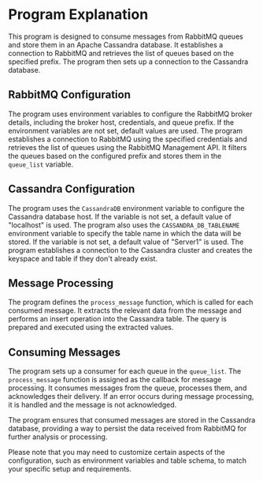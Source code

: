 # Program Explanation

This program is designed to consume messages from RabbitMQ queues and store them in an Apache Cassandra database. It establishes a connection to RabbitMQ and retrieves the list of queues based on the specified prefix. The program then sets up a connection to the Cassandra database.

## RabbitMQ Configuration
The program uses environment variables to configure the RabbitMQ broker details, including the broker host, credentials, and queue prefix. If the environment variables are not set, default values are used. The program establishes a connection to RabbitMQ using the specified credentials and retrieves the list of queues using the RabbitMQ Management API. It filters the queues based on the configured prefix and stores them in the `queue_list` variable.

## Cassandra Configuration
The program uses the `CassandraDB` environment variable to configure the Cassandra database host. If the variable is not set, a default value of "localhost" is used. The program also uses the `CASSANDRA_DB_TABLENAME` environment variable to specify the table name in which the data will be stored. If the variable is not set, a default value of "Server1" is used. The program establishes a connection to the Cassandra cluster and creates the keyspace and table if they don't already exist.

## Message Processing
The program defines the `process_message` function, which is called for each consumed message. It extracts the relevant data from the message and performs an insert operation into the Cassandra table. The query is prepared and executed using the extracted values.

## Consuming Messages
The program sets up a consumer for each queue in the `queue_list`. The `process_message` function is assigned as the callback for message processing. It consumes messages from the queue, processes them, and acknowledges their delivery. If an error occurs during message processing, it is handled and the message is not acknowledged.

The program ensures that consumed messages are stored in the Cassandra database, providing a way to persist the data received from RabbitMQ for further analysis or processing.

Please note that you may need to customize certain aspects of the configuration, such as environment variables and table schema, to match your specific setup and requirements.